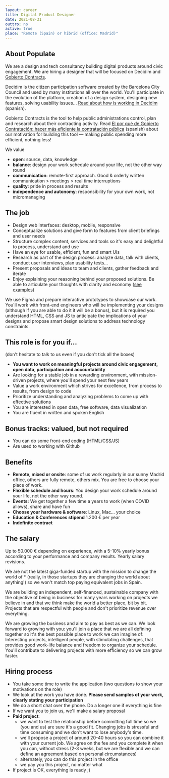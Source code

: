 ```yaml
---
layout: career
title: Digital Product Designer
date: 2021-08-31
outtro: no
active: true
place: "Remote (Spain) or hibrid (office: Madrid)"
---
```



## About Populate

We are a design and tech consultancy building digital products around civic engagement. We are hiring a designer that will be focused on Decidim and [Gobierto Contracts](https://contratos.gobierto.es).

Decidim is the citizen participation software created by the Barcelona City Council and used by many institutions all over the world. You'll participate in the evolution of the platform, creation of a design system, designing new features, solving usability issues... [Read about how is working in Decidim](https://gobierto.es/blog/20180123-decidim-diseno-populate.html#c%C3%B3mo-se-trabaja-en-decidim) (spanish).

Gobierto Contracts is the tool to help public administrations control, plan and research about their contracting activity. Read [El por qué de Gobierto Contratación: hacer más eficiente la contratación pública](https://gobierto.es/blog/20210527-gobierto-contratacion.html) (spanish) about our motivation for building this tool — making public spending more efficient, nothing less!

We value

- **open**: source, data, knowledge
- **balance**: design your work schedule around your life, not the other way round
- **communication**: remote-first approach. Good & orderly written communication > meetings > real time interruptions
- **quality**: pride in process and results
- **independence and autonomy**: responsibility for your own work, not micromanaging


## The job

- Design web interfaces: desktop, mobile, responsive
- Conceptualize solutions and give form to features from client briefings and user needs
- Structure complex content, services and tools so it's easy and delightful to process, understand and use
- Have an eye for usable, efficient, fun and smart UIs
- Research as part of the design process: analyze data, talk with clients, conduct user interviews, plan usability tests...
- Present proposals and ideas to team and clients, gather feedback and iterate
- Enjoy explaining your reasoning behind your proposed solutions. Be able to articulate your thoughts with clarity and economy ([see](https://github.com/decidim/decidim/issues/7894#issuecomment-828472736) [examples](https://github.com/decidim/decidim/issues/3843))

We use Figma and prepare interactive prototypes to showcase our work. You'll work with front-end engineers who will be implementing your designs (although if you are able to do it it will be a bonus), but it is required you understand HTML, CSS and JS to anticipate the implications of your designs and propose smart design solutions to address technology constraints.

## This role is for you if...

(don't hesitate to talk to us even if you don't tick all the boxes)

- **You want to work on meaningful projects around civic engagement, open data, participation and accountability**
- Are looking for a stable job in a rewarding environment, with mission-driven projects, where you'll spend your next few years
- Value a work environment which strives for excellence, from process to results, from design to code
- Prioritize understanding and analyzing problems to come up with effective solutions
- You are interested in open data, free software, data visualization
- You are fluent in written and spoken English

## Bonus tracks: valued, but not required

- You can do some front-end coding (HTML/CSS/JS)
- Are used to working with Github


## Benefits

- **Remote, mixed or onsite**: some of us work regularly in our sunny Madrid office, others are fully remote, others mix. You are free to choose your place of work.
- **Flexible schedule and hours**: You design your work schedule around your life, not the other way round.
- **Events:** We get together a few time a years to work (when COVID allows), share and have fun
- **Choose your hardware & software**: Linux, Mac... your choice
- **Education & Conferences stipend** 1.200 € per year
- **Indefinite contract**


## The salary

Up to 50.000 € depending on experience, with a 5-10% yearly bonus according to your performance and company results. Yearly salary revisions.

We are not the latest giga-funded startup with the mission to change the world of * (really, in those startups they are changing the world about anything!) so we won't match top paying equivalent jobs in Spain.

We are building an independent, self-financed, sustainable company with the objective of being in business for many years working on projects we believe in and that we think make the world a better place, bit by bit. Projects that are respectful with people and don't prioritize revenue over everything.

We are growing the business and aim to pay as best as we can. We look forward to growing with you: you'll join a place that we are all defining together so it's the best possible place to work we can imagine of: Interesting projects, intelligent people, with stimulating challenges, that provides good work-life balance and freedom to organize your schedule. You'll contribute to delivering projects with more efficiency so we can grow faster.



## Hiring process

- You take some time to write the application (two questions to show your motivations on the role)
- We look at the work you have done. **Please send samples of your work, clearly stating your participation**
- We do a short chat over the phone. Do a longer one if everything is fine
- If we want you to join us, we'll make a salary proposal
- **Paid project**:
  - we want to test the relationship before committing full time so we (you and us) are sure it's a good fit. Changing jobs is stressful and time consuming and we don't want to lose anybody's time.
  - we'll propose a project of around 20-40 hours so you can combine it with your current job. We agree on the fee and you complete it when you can, without stress (2-3 weeks, but we are flexible and we can define an agreement based on personal circumstances)
  - alternately, you can do this project in the office
  - we pay you this project, no matter what
- If project is OK, everything is ready ;)


